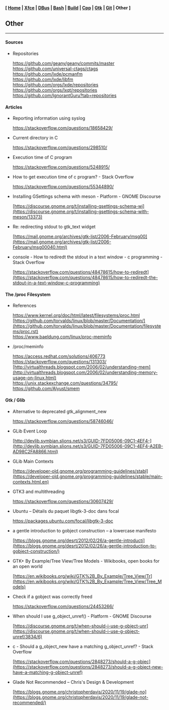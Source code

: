 **[ [Home](00-Home.html) | [Xfce](05-Xfce.html) | [DBus](10-DBus.html) | [Bash](15-Bash.html) | [Build](20-Build.html) | [Cpp](25-Cpp.html) | [Gtk](30-Gtk.html) | [Git](35-Git.html) | Other ]**

## Other

---

#### Sources

* Repositories
    
    https://github.com/geany/geany/commits/master  
    https://github.com/universal-ctags/ctags  
    https://github.com/lxde/pcmanfm  
    https://github.com/lxde/libfm  
    https://github.com/orgs/lxde/repositories  
    https://github.com/orgs/lxqt/repositories  
    https://github.com/IgnorantGuru?tab=repositories  



#### Articles

* Reporting information using syslog
    
    https://stackoverflow.com/questions/18658429/  

* Current directory in C
    
    https://stackoverflow.com/questions/298510/  

* Execution time of C program
    
    https://stackoverflow.com/questions/5248915/  

* How to get execution time of c program? - Stack Overflow
    
    https://stackoverflow.com/questions/55344890/  

* Installing GSettings schema with meson - Platform - GNOME Discourse
    
    [https://discourse.gnome.org/t/installing-gsettings-schema-wi](https://discourse.gnome.org/t/installing-gsettings-schema-with-meson/13373)

* Re: redirecting stdout to gtk_text widget
    
    [https://mail.gnome.org/archives/gtk-list/2006-February/msg00](https://mail.gnome.org/archives/gtk-list/2006-February/msg00040.html)

* console - How to rediredt the stdout in a text window - c programming - Stack Overflow
    
    [https://stackoverflow.com/questions/48478615/how-to-rediredt](https://stackoverflow.com/questions/48478615/how-to-rediredt-the-stdout-in-a-text-window-c-programming)



#### The /proc Filesystem

* References
    
    https://www.kernel.org/doc/html/latest/filesystems/proc.html  
    [https://github.com/torvalds/linux/blob/master/Documentation/](https://github.com/torvalds/linux/blob/master/Documentation/filesystems/proc.rst)  
    https://www.baeldung.com/linux/proc-meminfo  

* /proc/meminfo
    
    https://access.redhat.com/solutions/406773  
    https://stackoverflow.com/questions/131303/  
    [http://virtualthreads.blogspot.com/2006/02/understanding-mem](http://virtualthreads.blogspot.com/2006/02/understanding-memory-usage-on-linux.html)  
    https://unix.stackexchange.com/questions/34795/  
    https://github.com/Alyust/smem  






#### Gtk / Glib

* Alternative to deprecated gtk_alignment_new
    
    https://stackoverflow.com/questions/58746046/

* GLib Event Loop
    
    [http://devlib.symbian.slions.net/s3/GUID-7FD05006-09C1-4EF4-](http://devlib.symbian.slions.net/s3/GUID-7FD05006-09C1-4EF4-A2EB-AD98C2FA8866.html)

* GLib Main Contexts
    
    [https://developer-old.gnome.org/programming-guidelines/stabl](https://developer-old.gnome.org/programming-guidelines/stable/main-contexts.html.en)

* GTK3 and multithreading
    
    https://stackoverflow.com/questions/30607429/

* Ubuntu – Détails du paquet libgtk-3-doc dans focal
    
    https://packages.ubuntu.com/focal/libgtk-3-doc  

* a gentle introduction to gobject construction – a lowercase manifesto
    
    [https://blogs.gnome.org/desrt/2012/02/26/a-gentle-introducti](https://blogs.gnome.org/desrt/2012/02/26/a-gentle-introduction-to-gobject-construction/)

* GTK+ By Example/Tree View/Tree Models - Wikibooks, open books for an open world
    
    [https://en.wikibooks.org/wiki/GTK%2B_By_Example/Tree_View/Tr](https://en.wikibooks.org/wiki/GTK%2B_By_Example/Tree_View/Tree_Models)

* Check if a gobject was correctly freed
    
    https://stackoverflow.com/questions/24453266/  

* When should I use g_object_unref() - Platform - GNOME Discourse
    
    [https://discourse.gnome.org/t/when-should-i-use-g-object-unr](https://discourse.gnome.org/t/when-should-i-use-g-object-unref/3834/6)

* c - Should a g_object_new have a matching g_object_unref? - Stack Overflow
    
    [https://stackoverflow.com/questions/2848273/should-a-g-objec](https://stackoverflow.com/questions/2848273/should-a-g-object-new-have-a-matching-g-object-unref)

* Glade Not Recommended – Chris&#39;s Design &amp; Development
    
    [https://blogs.gnome.org/christopherdavis/2020/11/19/glade-no](https://blogs.gnome.org/christopherdavis/2020/11/19/glade-not-recommended/)


